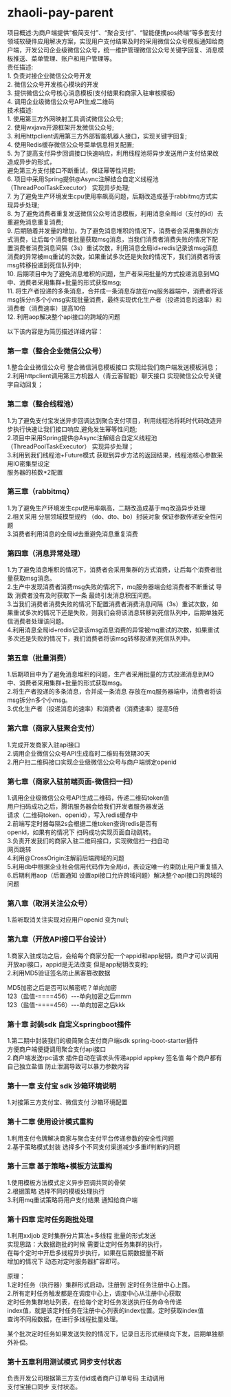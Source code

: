 # zhaoli-pay-parent
项目概述:为商户端提供“极简支付”、“聚合支付”、“智能便携pos终端”等多套支付领域软硬件应用解决方案，实现用户支付结果及时的采用微信公众号模板通知给商户端，开发公司企业级微信公众号，统一维护管理微信公众号关键字回复、消息模板推送、菜单管理、账户和用户管理等。<br />责任描述:<br />1. 负责对接企业微信公众号开发<br />2. 微信公众号开发核心模块的开发<br />3. 提供微信公众号核心消息模板(支付结果和商家入驻审核模板)<br />4. 调用企业级微信公众号API生成二维码<br />技术描述:<br />1. 使用第三方外网映射工具调试微信公众号;<br />2. 使用wxjava开源框架开发微信公众号;<br />3. 利用httpclient调用第三方外部智能机器人接口，实现关键字回复;<br />4. 使用Redis缓存微信公众号菜单信息相关配置;<br />5. 为了提高支付异步回调接口快速响应，利用线程池将异步发送用户支付结果改造成异步的形式，<br />避免第三方支付接口不断重试，保证幂等性问题;<br />6. 项目中采用Spring提供@Async注解结合自定义线程池（ThreadPoolTaskExecutor） 实现异步处理;<br />7. 为了避免生产环境发生cpu使用率飙高问题，后期改造成基于rabbitmq方式实现异步处理;<br />8. 为了避免消费者重复发送微信公众号消息模板，利用消息全局id（支付的id）去重避免消息重复消费;<br />9. 后期随着并发量的增加，为了避免消息堆积的情况下，消费者会采用集群的方式消费，让后每个消费者批量获取msg消息，当我们消费者消费失败的情况下配置消费者消费消息间隔（3s）重试次数，利用消息全局id+redis记录该msg消息消费的异常被mq重试的次数，如果重试多次还是失败的情况下，我们消费者将该msg转移投递到死信队列中;<br />10. 后期项目中为了避免消息堆积的问题，生产者采用批量的方式投递消息到MQ中、消费者采用集群+批量的形式获取msg;<br />11. 将生产者投递的多条消息，合并成一条消息存放在mq服务器端中，消费者将该msg拆分n多个小msg实现批量消费，最终实现优化生产者（投递消息的速率）和消费者（消费速率）提高10倍<br />12. 利用aop解决整个api接口的跨域的问题


以下该内容是为简历描述详细内容：

### 第一章（整合企业微信公众号）

1.整合企业微信公众号 整合微信消息模板接口 实现给我们商户端发送模板消息；<br />2.利用httpclient调用第三方机器人（青云客智能）聊天接口 实现微信公众号关键字自动回复；

### 第二章（整合线程池）

1.为了避免支付宝发送异步回调达到聚合支付项目，利用线程池将耗时代码改造异步执行快速让我们接口响应,避免发生幂等性问题; <br />2.项目中采用Spring提供@Async注解结合自定义线程池（ThreadPoolTaskExecutor） 实现异步处理；<br />3.利用到我们线程池+Future模式 获取到异步方法的返回结果，线程池核心参数采用IO密集型设定<br />服务器的核数*2配置

### 第三章（rabbitmq）

1.为了避免生产环境发生cpu使用率飙高，二期改造成基于mq改造异步处理<br />2.相关采用 分层领域模型规约  （do、dto、bo）封装对象 保证参数传递安全性问题<br />3.消费者利用消息的全局id去重避免消息重复消费

### 第四章（消息异常处理）

1.为了避免消息堆积的情况下，消费者会采用集群的方式消费，让后每个消费者批量获取msg消息。<br />2.生产中发现消费者消费msg失败的情况下，mq服务器端会给消费者不断重试 导致 消费者没有及时获取下一条 最终引发消息积压问题。<br />3.当我们消费者消费失败的情况下配置消费者消费消息间隔（3s）重试次数，如果重试多次的情况下还是失败，则我们会将该消息转移到死信队列中，后期单独死信消费者处理该问题。<br />4.利用消息全局id+redis记录该msg消息消费的异常被mq重试的次数，如果重试多次还是失败的情况下，我们消费者将该msg转移投递到死信队列中。

### 第五章（批量消费）

1.后期项目中为了避免消息堆积的问题，生产者采用批量的方式投递消息到MQ中、消费者采用集群+批量的形式获取msg。<br />2.将生产者投递的多条消息，合并成一条消息 存放在mq服务器端中，消费者将该msg拆分n多个小msg。<br />3.优化生产者（投递消息的速率）和消费者（消费速率）提高5倍

### 第六章（商家入驻聚合支付）

1.完成开发商家入驻api接口<br />2.调用企业微信公众号API生成临时二维码有效期30天<br />2.用户扫二维码接口实现企业级微信公众号与商户端绑定openid

### 第七章（商家入驻前端页面-微信扫一扫）

1.调用企业级微信公众号API生成二维码，传递二维码token值<br />用户扫码成功之后，腾讯服务器会给我们开发者服务器发送<br />请求（二维码token、openid），写入redis缓存中<br />2.前端写定时器每隔2s会根据二维token查询redis是否有<br />openid，如果有的情况下 扫码成功实现页面自动跳转。<br />3.负责开发我们的商家入驻二维码接口，实现微信扫一扫自动<br />网页跳转<br />4.利用@CrossOrigin注解前后端跨域的问题<br />5.利用db中根据企业社会信用代码作为全局id，表设定唯一约束防止用户重复插入<br />6.后期利用aop（后置通知  设置api接口允许跨域问题）解决整个api接口的跨域的问题

### 第八章（取消关注公众号）

1.监听取消关注实现对应用户openid  变为null;

### 第九章（开放API接口平台设计）

1.商家入驻成功之后，会给每个商家分配一个appid和app秘钥，商户才可以调用开放api接口，appid是无法改变 但是app秘钥改变的;<br />2.利用MD5验证签名防止黑客篡改数据

MD5加密之后是否可以解密呢？单向加密<br />123（盐值-====456）---单向加密之后mmm<br />123（盐值-====456）---单向加密之后kkk

### 第十章 封装sdk 自定义springboot插件

1.第二期中封装我们的极简聚合支付商户端sdk spring-boot-starter插件<br />方便商户端便捷调用聚合支付api接口<br />2.商户端发送rpc请求 插件自动在请求头传递appid appkey  签名值 每个商户都有自己独立盐值 防止泄漏导致可以暴力参数内容

### 第十一章 支付宝 sdk 沙箱环境说明

1.对接第三方支付宝、微信支付 沙箱环境配置

### 第十二章 使用设计模式重构

1.利用支付令牌解决商家与聚合支付平台传递参数的安全性问题<br />2.基于策略模式封装 选择多个不同支付渠道减少多重if判断的问题

### 第十三章 基于策略+模板方法重构

1.使用模板方法模式定义异步回调共同的骨架<br />2.根据策略 选择不同的模板处理执行<br />3.利用mq重试策略将用户支付结果 通知给商户端

### 第十四章 定时任务跑批处理

1.利用xxljob 定时集群分片算法+多线程 批量的形式发送<br />实现思路：大数据跑批的时候 需要让定时任务集群的执行，<br />在每个定时中开启多线程异步执行，如果在后期数据量不断<br />增加的情况下 动态对定时服务器扩容即可。

原理：<br />1.定时任务（执行器）集群形式启动，注册到 定时任务注册中心上面。<br />2.所有定时任务触发都是在调度中心上，调度中心从注册中心获取<br />定时任务集群地址列表，在给每个定时任务发送执行任务命令传递<br />index值，就是该定时任务在注册中心列表的index位置。定时获取index值<br />查询不同段数据，在进行多线程批量处理。<br />

某个批次定时任务如果发送失败的情况下，记录日志形式继续向下发，后期单独额外补偿。<br />

### 第十五章利用测试模式 同步支付状态

负责开发公司根据第三方支付id或者商户订单号码 主动调用<br />支付宝接口同步 支付状态。
